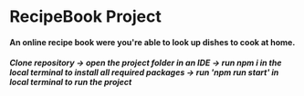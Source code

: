 # RecipeBook Project

#### An online recipe book were you're able to look up dishes to cook at home.

##### Clone repository -> open the project folder in an IDE -> run npm i in the local terminal to install all required packages -> run 'npm run start' in local terminal to run the project
